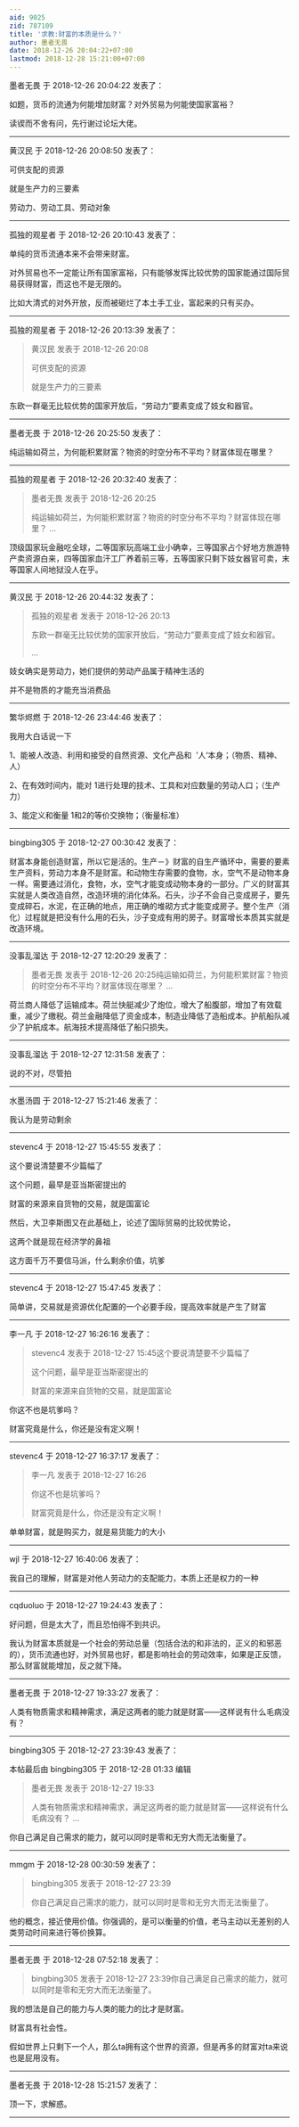```yaml
---
aid: 9025
zid: 787109
title: '求教:财富的本质是什么？'
author: 墨者无畏
date: 2018-12-26 20:04:22+07:00
lastmod: 2018-12-28 15:21:00+07:00
---
```


墨者无畏 于 2018-12-26 20:04:22 发表了：

如题，货币的流通为何能增加财富？对外贸易为何能使国家富裕？

读锲而不舍有问，先行谢过论坛大佬。

---------

黄汉民 于 2018-12-26 20:08:50 发表了：

可供支配的资源

就是生产力的三要素

劳动力、劳动工具、劳动对象

---------

孤独的观星者 于 2018-12-26 20:10:43 发表了：

单纯的货币流通本来不会带来财富。

对外贸易也不一定能让所有国家富裕，只有能够发挥比较优势的国家能通过国际贸易获得财富，而这也不是无限的。

比如大清式的对外开放，反而被砸烂了本土手工业，富起来的只有买办。

---------

孤独的观星者 于 2018-12-26 20:13:39 发表了：

> 黄汉民 发表于 2018-12-26 20:08
> 
> 可供支配的资源
> 
> 就是生产力的三要素



东欧一群毫无比较优势的国家开放后，“劳动力”要素变成了妓女和器官。

---------

墨者无畏 于 2018-12-26 20:25:50 发表了：

纯运输如荷兰，为何能积累财富？物资的时空分布不平均？财富体现在哪里？

---------

孤独的观星者 于 2018-12-26 20:32:40 发表了：

> 墨者无畏 发表于 2018-12-26 20:25
> 
> 纯运输如荷兰，为何能积累财富？物资的时空分布不平均？财富体现在哪里？ ...



顶级国家玩金融吃全球，二等国家玩高端工业小确幸，三等国家占个好地方旅游特产卖资源白来，四等国家血汗工厂养着前三等，五等国家只剩下妓女器官可卖，末等国家人间地狱没人在乎。

---------

黄汉民 于 2018-12-26 20:44:32 发表了：

> 孤独的观星者 发表于 2018-12-26 20:13
> 
> 东欧一群毫无比较优势的国家开放后，“劳动力”要素变成了妓女和器官。
> 
> ...



妓女确实是劳动力，她们提供的劳动产品属于精神生活的

并不是物质的才能充当消费品

---------

繁华烬燃 于 2018-12-26 23:44:46 发表了：

我用大白话说一下

1、能被人改造、利用和接受的自然资源、文化产品和  ’人‘本身；（物质、精神、人）

2、在有效时间内，能对 1进行处理的技术、工具和对应数量的劳动人口；（生产力）

3、能定义和衡量 1和2的等价交换物；（衡量标准）

---------

bingbing305 于 2018-12-27 00:30:42 发表了：

财富本身能创造财富，所以它是活的。生产－》财富的自生产循环中，需要的要素生产资料，劳动力本身不是财富。和动物生存需要的食物，水，空气不是动物本身一样。需要通过消化，食物，水，空气才能变成动物本身的一部分。广义的财富其实就是人类改造自然，改造环境的消化体系。石头，沙子不会自己变成房子，要先变成碎石，水泥，在正确的地点，用正确的堆砌方式才能变成房子。整个生产（消化）过程就是把没有什么用的石头，沙子变成有用的房子。财富增长本质其实就是改造环境。

---------

没事乱溜达 于 2018-12-27 12:20:29 发表了：

> 墨者无畏 发表于 2018-12-26 20:25纯运输如荷兰，为何能积累财富？物资的时空分布不平均？财富体现在哪里？ ...



荷兰商人降低了运输成本。荷兰快艇减少了炮位，增大了船腹部，增加了有效载重，减少了缴税。荷兰金融降低了资金成本，制造业降低了造船成本。护航船队减少了护航成本。航海技术提高降低了船只损失。

---------

没事乱溜达 于 2018-12-27 12:31:58 发表了：

说的不对，尽管拍

---------

水墨汤圆 于 2018-12-27 15:21:46 发表了：

我认为是劳动剩余

---------

stevenc4 于 2018-12-27 15:45:55 发表了：

这个要说清楚要不少篇幅了

这个问题，最早是亚当斯密提出的

财富的来源来自货物的交易，就是国富论

然后，大卫李斯图又在此基础上，论述了国际贸易的比较优势论，

这两个就是现在经济学的鼻祖

这方面千万不要信马派，什么剩余价值，坑爹

---------

stevenc4 于 2018-12-27 15:47:45 发表了：

简单讲，交易就是资源优化配置的一个必要手段，提高效率就是产生了财富

---------

李一凡 于 2018-12-27 16:26:16 发表了：

> stevenc4 发表于 2018-12-27 15:45这个要说清楚要不少篇幅了
> 
> 这个问题，最早是亚当斯密提出的
> 
> 财富的来源来自货物的交易，就是国富论



你这不也是坑爹吗？

财富究竟是什么，你还是没有定义啊！

---------

stevenc4 于 2018-12-27 16:37:17 发表了：

> 李一凡 发表于 2018-12-27 16:26
> 
> 你这不也是坑爹吗？
> 
> 财富究竟是什么，你还是没有定义啊！



单单财富，就是购买力，就是易货能力的大小

---------

wjl 于 2018-12-27 16:40:06 发表了：

我自己的理解，财富是对他人劳动力的支配能力，本质上还是权力的一种

---------

cqduoluo 于 2018-12-27 19:24:43 发表了：

好问题，但是太大了，而且恐怕得不到共识。

我认为财富本质就是一个社会的劳动总量（包括合法的和非法的，正义的和邪恶的），货币流通也好，对外贸易也好，都是影响社会的劳动效率，如果是正反馈，那么财富就能增加，反之就下降。

---------

墨者无畏 于 2018-12-27 19:33:27 发表了：

人类有物质需求和精神需求，满足这两者的能力就是财富——这样说有什么毛病没有？

---------

bingbing305 于 2018-12-27 23:39:43 发表了：

本帖最后由 bingbing305 于 2018-12-28 01:33 编辑 


> 
> 墨者无畏 发表于 2018-12-27 19:33
> 
> 人类有物质需求和精神需求，满足这两者的能力就是财富——这样说有什么毛病没有？ ...



你自己满足自己需求的能力，就可以同时是零和无穷大而无法衡量了。

---------

mmgm 于 2018-12-28 00:30:59 发表了：

> bingbing305 发表于 2018-12-27 23:39
> 
> 你自己满足自己需求的能力，就可以同时是零和无穷大而无法衡量了。



他的概念，接近使用价值。你强调的，是可以衡量的价值，老马主动以无差别的人类劳动时间来进行等价换算。

---------

墨者无畏 于 2018-12-28 07:52:18 发表了：

> bingbing305 发表于 2018-12-27 23:39你自己满足自己需求的能力，就可以同时是零和无穷大而无法衡量了。



我的想法是自己的能力与人类的能力的比才是财富。

财富具有社会性。

假如世界上只剩下一个人，那么ta拥有这个世界的资源，但是再多的财富对ta来说也是屁用没有。

---------

墨者无畏 于 2018-12-28 15:21:57 发表了：

顶一下，求解惑。

---------

